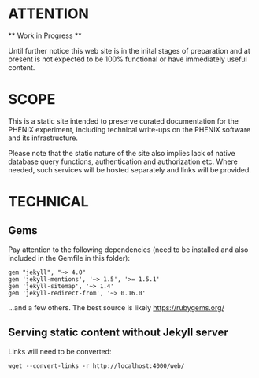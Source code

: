 # ATTENTION

** Work in Progress **

Until further notice this web site is in the inital stages of preparation and at present is not expected to
be 100% functional or have immediately useful content.


# SCOPE

This is a static site intended to preserve curated documentation for the PHENIX experiment,
including technical write-ups on the PHENIX software and its infrastructure.

Please note that the static nature of the site also implies lack of
native database query functions, authentication and authorization etc.
Where needed, such services will be hosted separately and links will be
provided.


# TECHNICAL

## Gems
Pay attention to the following dependencies (need to be installed and
also included in the Gemfile in this folder):
```
gem "jekyll", "~> 4.0"
gem 'jekyll-mentions', '~> 1.5', '>= 1.5.1'
gem 'jekyll-sitemap', '~> 1.4'
gem 'jekyll-redirect-from', '~> 0.16.0'
```
...and a few others. The best source is likely https://rubygems.org/

## Serving static content without Jekyll server
Links will need to be converted:
```
wget --convert-links -r http://localhost:4000/web/
```
